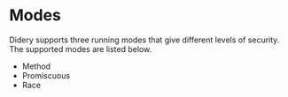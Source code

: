 # Modes
Didery supports three running modes that give different levels of security.  The supported modes are listed below.

* Method
* Promiscuous
* Race

